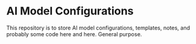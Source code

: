 # AI Model Configurations
This repository is to store AI model configurations, templates, notes, and probably some code here and here.  General purpose.
